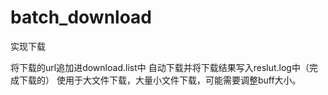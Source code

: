 # batch_download

实现下载

  将下载的url追加进download.list中
  自动下载并将下载结果写入reslut.log中（完成下载的）
  使用于大文件下载，大量小文件下载，可能需要调整buff大小。
